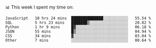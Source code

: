 📊 This week I spent my time on:
<!--START_SECTION:waka-->

```text
JavaScript   10 hrs 24 mins  ██████████████░░░░░░░░░░░   55.54 %
SQL          5 hrs 23 mins   ███████▒░░░░░░░░░░░░░░░░░   28.82 %
Python       1 hr 9 mins     █▓░░░░░░░░░░░░░░░░░░░░░░░   06.18 %
JSON         55 mins         █▒░░░░░░░░░░░░░░░░░░░░░░░   04.94 %
CSS          34 mins         ▓░░░░░░░░░░░░░░░░░░░░░░░░   03.04 %
Other        7 mins          ░░░░░░░░░░░░░░░░░░░░░░░░░   00.64 %
```

<!--END_SECTION:waka-->

